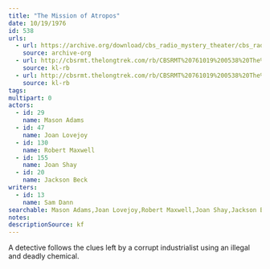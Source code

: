 ```yaml
---
title: "The Mission of Atropos"
date: 10/19/1976
id: 538
urls: 
  - url: https://archive.org/download/cbs_radio_mystery_theater/cbs_radio_mystery_theater-0501-0550.zip/cbs_radio_mystery_theater-0501-0550%2Fcbsrmt_0538_the_mission_of_atropos.mp3
    source: archive-org
  - url: http://cbsrmt.thelongtrek.com/rb/CBSRMT%20761019%200538%20The%20Mission%20of%20Atropos_wuwm.mp3
    source: kl-rb
  - url: http://cbsrmt.thelongtrek.com/rb/CBSRMT%20761019%200538%20The%20Mission%20of%20Atropos_wbbm_rb.mp3
    source: kl-rb
tags: 
multipart: 0
actors:  
  - id: 29
    name: Mason Adams  
  - id: 47
    name: Joan Lovejoy  
  - id: 130
    name: Robert Maxwell  
  - id: 155
    name: Joan Shay  
  - id: 20
    name: Jackson Beck
writers:  
  - id: 13
    name: Sam Dann
searchable: Mason Adams,Joan Lovejoy,Robert Maxwell,Joan Shay,Jackson Beck Sam Dann
notes: 
descriptionSource: kf
---
```

A detective follows the clues left by a corrupt industrialist using an illegal and deadly chemical.